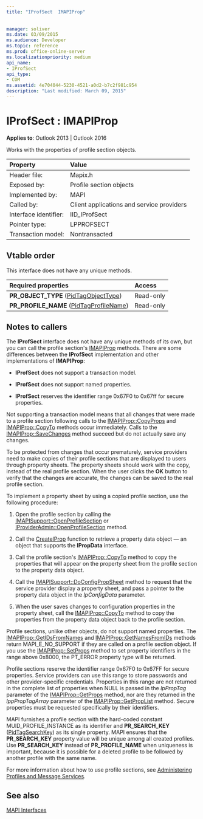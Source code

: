 ```yaml
---
title: "IProfSect  IMAPIProp"
 
 
manager: soliver
ms.date: 03/09/2015
ms.audience: Developer
ms.topic: reference
ms.prod: office-online-server
ms.localizationpriority: medium
api_name:
- IProfSect
api_type:
- COM
ms.assetid: 4e704044-5230-4521-a0d2-b7c2f981c954
description: "Last modified: March 09, 2015"
---
```


# IProfSect : IMAPIProp

  
  
**Applies to**: Outlook 2013 | Outlook 2016 
  
Works with the properties of profile section objects. 
  
|Property|Value|
|:-----|:-----|
|Header file:  <br/> |Mapix.h  <br/> |
|Exposed by:  <br/> |Profile section objects  <br/> |
|Implemented by:  <br/> |MAPI  <br/> |
|Called by:  <br/> |Client applications and service providers  <br/> |
|Interface identifier:  <br/> |IID_IProfSect  <br/> |
|Pointer type:  <br/> |LPPROFSECT  <br/> |
|Transaction model:  <br/> |Nontransacted  <br/> |
   
## Vtable order

This interface does not have any unique methods.
  
|**Required properties**|**Access**|
|:-----|:-----|
|**PR_OBJECT_TYPE** ([PidTagObjectType](pidtagobjecttype-canonical-property.md))  <br/> |Read-only  <br/> |
|**PR_PROFILE_NAME** ([PidTagProfileName](pidtagprofilename-canonical-property.md))  <br/> |Read-only  <br/> |
   
## Notes to callers

The **IProfSect** interface does not have any unique methods of its own, but you can call the profile section's [IMAPIProp](imapipropiunknown.md) methods. There are some differences between the **IProfSect** implementation and other implementations of **IMAPIProp**:
  
- **IProfSect** does not support a transaction model. 
    
- **IProfSect** does not support named properties. 
    
- **IProfSect** reserves the identifier range 0x67F0 to 0x67ff for secure properties. 
    
Not supporting a transaction model means that all changes that were made to a profile section following calls to the [IMAPIProp::CopyProps](imapiprop-copyprops.md) and [IMAPIProp::CopyTo](imapiprop-copyto.md) methods occur immediately. Calls to the [IMAPIProp::SaveChanges](imapiprop-savechanges.md) method succeed but do not actually save any changes. 
  
To be protected from changes that occur prematurely, service providers need to make copies of their profile sections that are displayed to users through property sheets. The property sheets should work with the copy, instead of the real profile section. When the user clicks the **OK** button to verify that the changes are accurate, the changes can be saved to the real profile section. 
  
To implement a property sheet by using a copied profile section, use the following procedure:
  
1. Open the profile section by calling the [IMAPISupport::OpenProfileSection](imapisupport-openprofilesection.md) or [IProviderAdmin::OpenProfileSection](iprovideradmin-openprofilesection.md) method. 
    
2. Call the [CreateIProp](createiprop.md) function to retrieve a property data object — an object that supports the **IPropData** interface. 
    
3. Call the profile section's [IMAPIProp::CopyTo](imapiprop-copyto.md) method to copy the properties that will appear on the property sheet from the profile section to the property data object. 
    
4. Call the [IMAPISupport::DoConfigPropSheet](imapisupport-doconfigpropsheet.md) method to request that the service provider display a property sheet, and pass a pointer to the property data object in the _lpConfigData_ parameter. 
    
5. When the user saves changes to configuration properties in the property sheet, call the [IMAPIProp::CopyTo](imapiprop-copyto.md) method to copy the properties from the property data object back to the profile section. 
    
Profile sections, unlike other objects, do not support named properties. The [IMAPIProp::GetIDsFromNames](imapiprop-getidsfromnames.md) and [IMAPIProp::GetNamesFromIDs](imapiprop-getnamesfromids.md) methods return MAPI_E_NO_SUPPORT if they are called on a profile section object. If you use the [IMAPIProp::SetProps](imapiprop-setprops.md) method to set property identifiers in the range above 0x8000, the PT_ERROR property type will be returned. 
  
Profile sections reserve the identifier range 0x67F0 to 0x67FF for secure properties. Service providers can use this range to store passwords and other provider-specific credentials. Properties in this range are not returned in the complete list of properties when NULL is passed in the _lpPropTag_ parameter of the [IMAPIProp::GetProps](imapiprop-getprops.md) method, nor are they returned in the _lppPropTagArray_ parameter of the [IMAPIProp::GetPropList](imapiprop-getproplist.md) method. Secure properties must be requested specifically by their identifiers. 
  
MAPI furnishes a profile section with the hard-coded constant MUID_PROFILE_INSTANCE as its identifier and **PR_SEARCH_KEY** ([PidTagSearchKey](pidtagsearchkey-canonical-property.md)) as its single property. MAPI ensures that the **PR_SEARCH_KEY** property value will be unique among all created profiles. Use **PR_SEARCH_KEY** instead of **PR_PROFILE_NAME** when uniqueness is important, because it is possible for a deleted profile to be followed by another profile with the same name. 
  
For more information about how to use profile sections, see [Administering Profiles and Message Services](administering-profiles-and-message-services.md).
  
## See also



[MAPI Interfaces](mapi-interfaces.md)

